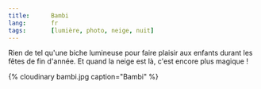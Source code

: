 ```yaml
---
title:      Bambi
lang:       fr
tags:       [lumière, photo, neige, nuit]
---
```


Rien de tel qu'une biche lumineuse pour faire plaisir aux enfants durant les fêtes de fin d'année. Et quand la neige est là, c'est encore plus magique !

{% cloudinary bambi.jpg caption="Bambi" %}
